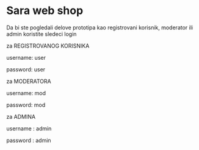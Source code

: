 # Sara web shop
Da bi ste pogledali delove prototipa kao registrovani korisnik, moderator ili admin koristite sledeci login 

za REGISTROVANOG KORISNIKA 

username: user 

password: user 

za MODERATORA 

username: mod 

password: mod 

za ADMINA 

username : admin 

password : admin
